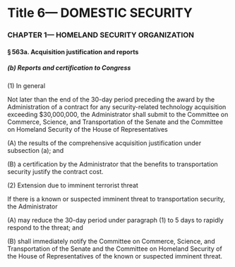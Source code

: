 
# Title 6— DOMESTIC SECURITY
### CHAPTER 1— HOMELAND SECURITY ORGANIZATION
#### § 563a. Acquisition justification and reports
##### (b) Reports and certification to Congress

(1) In general

Not later than the end of the 30-day period preceding the award by the Administration of a contract for any security-related technology acquisition exceeding $30,000,000, the Administrator shall submit to the Committee on Commerce, Science, and Transportation of the Senate and the Committee on Homeland Security of the House of Representatives

(A) the results of the comprehensive acquisition justification under subsection (a); and

(B) a certification by the Administrator that the benefits to transportation security justify the contract cost.

(2) Extension due to imminent terrorist threat

If there is a known or suspected imminent threat to transportation security, the Administrator

(A) may reduce the 30-day period under paragraph (1) to 5 days to rapidly respond to the threat; and

(B) shall immediately notify the Committee on Commerce, Science, and Transportation of the Senate and the Committee on Homeland Security of the House of Representatives of the known or suspected imminent threat.
